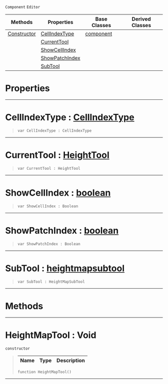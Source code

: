  `Component` `Editor`



|Methods|Properties|Base Classes|Derived Classes|
|---|---|---|---|
|[ Constructor](https://github.com/zeroengineteam/ZeroDocs/blob/master/code_reference/class_reference/heightmaptool.markdown#heightmaptool-void)|[ CellIndexType](https://github.com/zeroengineteam/ZeroDocs/blob/master/code_reference/class_reference/heightmaptool.markdown#cellindextype-zero-engin)|[component](https://github.com/zeroengineteam/ZeroDocs/blob/master/code_reference/class_reference/component.markdown)| |
| |[ CurrentTool](https://github.com/zeroengineteam/ZeroDocs/blob/master/code_reference/class_reference/heightmaptool.markdown#currenttool-zero-engine)| | |
| |[ ShowCellIndex](https://github.com/zeroengineteam/ZeroDocs/blob/master/code_reference/class_reference/heightmaptool.markdown#showcellindex-zero-engin)| | |
| |[ ShowPatchIndex](https://github.com/zeroengineteam/ZeroDocs/blob/master/code_reference/class_reference/heightmaptool.markdown#showpatchindex-zero-engi)| | |
| |[ SubTool](https://github.com/zeroengineteam/ZeroDocs/blob/master/code_reference/class_reference/heightmaptool.markdown#subtool-zero-engine-docu)| | |


 #  Properties


---  
 #  CellIndexType : [CellIndexType](https://github.com/zeroengineteam/ZeroDocs/blob/master/code_reference/enum_reference.markdown#cellindextype)

> 
> ``` lang=cpp, name=Zilch
> var CellIndexType : CellIndexType


---  
 #  CurrentTool : [HeightTool](https://github.com/zeroengineteam/ZeroDocs/blob/master/code_reference/enum_reference.markdown#heighttool)

> 
> ``` lang=cpp, name=Zilch
> var CurrentTool : HeightTool


---  
 #  ShowCellIndex : [boolean](https://github.com/zeroengineteam/ZeroDocs/blob/master/code_reference/zilch_base_types/boolean.markdown)

> 
> ``` lang=cpp, name=Zilch
> var ShowCellIndex : Boolean


---  
 #  ShowPatchIndex : [boolean](https://github.com/zeroengineteam/ZeroDocs/blob/master/code_reference/zilch_base_types/boolean.markdown)

> 
> ``` lang=cpp, name=Zilch
> var ShowPatchIndex : Boolean


---  
 #  SubTool : [heightmapsubtool](https://github.com/zeroengineteam/ZeroDocs/blob/master/code_reference/class_reference/heightmapsubtool.markdown)

> 
> ``` lang=cpp, name=Zilch
> var SubTool : HeightMapSubTool


---  
 #  Methods


---  
 #  HeightMapTool : Void

 `constructor`

> 
> |Name|Type|Description|
> |---|---|---|
> ``` lang=cpp, name=Zilch
> function HeightMapTool()
> ``` 


---  
 

 